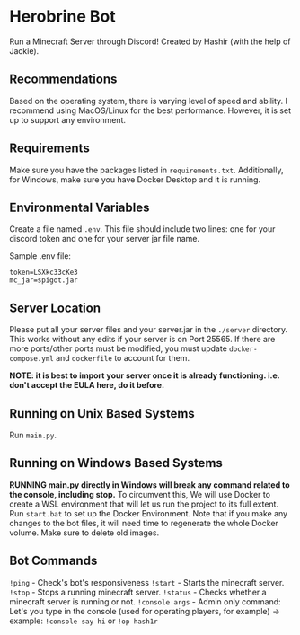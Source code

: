 # Herobrine Bot
Run a Minecraft Server through Discord!
Created by Hashir (with the help of Jackie).

## Recommendations
Based on the operating system, there is varying level of speed and ability. I recommend using MacOS/Linux for the best performance. However, it is set up to support any environment.

## Requirements
Make sure you have the packages listed in `requirements.txt`. Additionally, for Windows, make sure you have Docker Desktop and it is running.

## Environmental Variables
Create a file named `.env`. This file should include two lines: one for your discord token and one for your server jar file name.

Sample .env file:
```
token=LSXkc33cKe3
mc_jar=spigot.jar
```

## Server Location
Please put all your server files and your server.jar in the `./server` directory. This works without any edits if your server is on Port 25565. If there are more ports/other ports must be modified, you must update `docker-compose.yml` and `dockerfile` to account for them.

**NOTE: it is best to import your server once it is already functioning. i.e. don't accept the EULA here, do it before.**

## Running on Unix Based Systems
Run `main.py`.

## Running on Windows Based Systems
**RUNNING main.py directly in Windows will break any command related to the console, including stop.** 
To circumvent this, We will use Docker to create a WSL environment that will let us run the project to its full extent. Run `start.bat` to set up the Docker Environment. Note that if you make any changes to the bot files, it will need time to regenerate the whole Docker volume. Make sure to delete old images. 

## Bot Commands
`!ping` - Check's bot's responsiveness
`!start` - Starts the minecraft server.
`!stop` - Stops a running minecraft server.
`!status` - Checks whether a minecraft server is running or not.
`!console args` - Admin only command: Let's you type in the console (used for operating players, for example)
  -> example: `!console say hi` or `!op hash1r`
